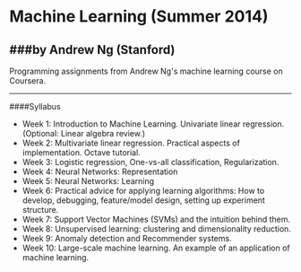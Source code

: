 Machine Learning (Summer 2014)
==================================
###by Andrew Ng (Stanford)
-----------------------------

Programming assignments from Andrew Ng's machine learning course on Coursera.

------------------------------------------------------------------------------
####Syllabus
* Week 1: Introduction to Machine Learning. Univariate linear regression. (Optional: Linear algebra review.)
* Week 2: Multivariate linear regression. Practical aspects of implementation. Octave tutorial.
* Week 3: Logistic regression, One-vs-all classification, Regularization.
* Week 4: Neural Networks: Representation 
* Week 5: Neural Networks: Learning
* Week 6: Practical advice for applying learning algorithms: How to develop, debugging, feature/model design, setting up experiment structure.
* Week 7: Support Vector Machines (SVMs) and the intuition behind them.
* Week 8: Unsupervised learning: clustering and dimensionality reduction.
* Week 9: Anomaly detection and Recommender systems.
* Week 10: Large-scale machine learning. An example of an application of machine learning.
